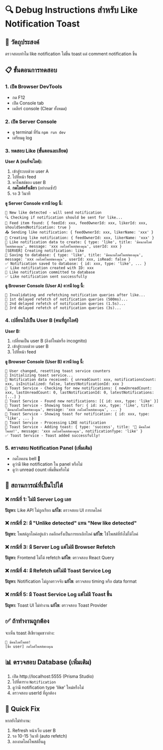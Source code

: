# 🔍 Debug Instructions สำหรับ Like Notification Toast

## 🎯 วัตถุประสงค์
ตรวจสอบทำไม like notification ไม่ขึ้น toast แต่ comment notification ขึ้น

## 📋 ขั้นตอนการทดสอบ

### 1. เปิด Browser DevTools
- กด F12
- เปิด Console tab
- เคลียร์ console (Clear ทั้งหมด)

### 2. เปิด Server Console
- ดู terminal ที่รัน `npm run dev`
- เตรียมดู log

### 3. ทดสอบ Like (ขั้นตอนละเอียด)

**User A (คนที่จะไลค์):**
1. เข้าสู่ระบบด้วย user A
2. ไปที่หน้า feed
3. หาโพสต์ของ user B
4. **กดไลค์ครั้งเดียว** (อย่ากดซ้ำ!)
5. รอ 3 วินาที

**ดู Server Console ควรมี log นี้:**
```
💖 New like detected - will send notification
🔍 Checking if notification should be sent for like...
📝 Feed item found: { feedId: xxx, feedOwnerId: xxx, likerId: xxx, shouldSendNotification: true }
📤 Sending like notification: { feedOwnerId: xxx, likerName: 'xxx' }
🔔 Creating like notification: { feedOwnerId: xxx, likerName: 'xxx' }
📝 Like notification data to create: { type: 'like', title: 'มีคนกดไลค์โพสต์ของคุณ', message: 'xxx กดไลค์โพสต์ของคุณ', userId: xxx }
[SERVER] Creating notification: like
💾 Saving to database: { type: 'like', title: 'มีคนกดไลค์โพสต์ของคุณ', message: 'xxx กดไลค์โพสต์ของคุณ', userId: xxx, isRead: false }
✅ Notification saved to database: { id: xxx, type: 'like', ... }
✅ Like notification created with ID: xxx
💾 Like notification committed to database
✅ Like notification sent successfully
```

**ดู Browser Console (User A) ควรมี log นี้:**
```
🔄 Invalidating and refetching notification queries after like...
🔄 1st delayed refetch of notification queries (500ms)...
🔄 2nd delayed refetch of notification queries (1.5s)...
🔄 3rd delayed refetch of notification queries (3s)...
```

### 4. เปลี่ยนไปเป็น User B (คนที่ถูกไลค์)

**User B:**
1. เปลี่ยนเป็น user B (ลิงก์ใหม่หรือ incognito)
2. เข้าสู่ระบบด้วย user B
3. ไปที่หน้า feed

**ดู Browser Console (User B) ควรมี log นี้:**
```
🍞 User changed, resetting toast service counters
🍞 Initializing toast service...
🍞 Notification data received: { unreadCount: xxx, notificationsCount: xxx, isInitialized: false, latestNotificationId: xxx }
🍞 Toast Service - Checking for new notifications: { newUnreadCount: xxx, lastUnreadCount: 0, lastNotificationId: 0, latestNotifications: [...] }
🍞 Toast Service - Found new notifications: [{ id: xxx, type: 'like' }]
🍞 Toast Service - Showing toast for: { id: xxx, type: 'like', title: 'มีคนกดไลค์โพสต์ของคุณ', message: 'xxx กดไลค์โพสต์ของคุณ', ... }
🍞 Toast Service - Showing toast for notification: { id: xxx, type: 'like', ... }
💖 Toast Service - Processing LIKE notification
🍞 Toast Service - Adding toast: { type: 'success', title: '💖 มีคนไลค์โพสต์!', message: 'xxx กดไลค์โพสต์ของคุณ', notificationType: 'like' }
✅ Toast Service - Toast added successfully!
```

### 5. ตรวจสอบ Notification Panel (เพิ่มเติม)
- กดไอคอน bell 🔔
- ดูว่ามี like notification ใน panel หรือไม่
- ดูว่า unread count เพิ่มขึ้นหรือไม่

## 🚨 สถานการณ์ที่เป็นไปได้

### ❌ กรณีที่ 1: ไม่มี Server Log เลย
**ปัญหา:** Like API ไม่ถูกเรียก
**แก้ไข:** ตรวจสอบ UI การกดไลค์

### ❌ กรณีที่ 2: มี "Unlike detected" แทน "New like detected"
**ปัญหา:** โพสต์ถูกไลค์อยู่แล้ว กดอีกครั้งเป็นการยกเลิกไลค์
**แก้ไข:** ใช้โพสต์ที่ยังไม่ได้ไลค์

### ❌ กรณีที่ 3: มี Server Log แต่ไม่มี Browser Refetch
**ปัญหา:** Frontend ไม่ได้ refetch
**แก้ไข:** ตรวจสอบ React Query

### ❌ กรณีที่ 4: มี Refetch แต่ไม่มี Toast Service Log
**ปัญหา:** Notification ไม่ถูกตรวจจับ
**แก้ไข:** ตรวจสอบ timing หรือ data format

### ❌ กรณีที่ 5: มี Toast Service Log แต่ไม่มี Toast ขึ้น
**ปัญหา:** Toast UI ไม่ทำงาน
**แก้ไข:** ตรวจสอบ Toast Provider

## ✅ ถ้าทำงานถูกต้อง
จะเห็น toast สีเขียวมุมขวาล่าง:
```
💖 มีคนไลค์โพสต์!
[ชื่อ user] กดไลค์โพสต์ของคุณ
```

## 📊 ตรวจสอบ Database (เพิ่มเติม)
1. เปิด http://localhost:5555 (Prisma Studio)
2. ไปที่ตาราง `Notification`
3. ดูว่ามี notification type 'like' ใหม่หรือไม่
4. ตรวจสอบ userId ที่ถูกต้อง

## 🔧 Quick Fix
หากยังไม่ทำงาน:
1. Refresh หน้าเว็บ user B
2. รอ 10-15 วินาที (auto refetch)
3. ลองกดไลค์โพสต์อื่นดู 